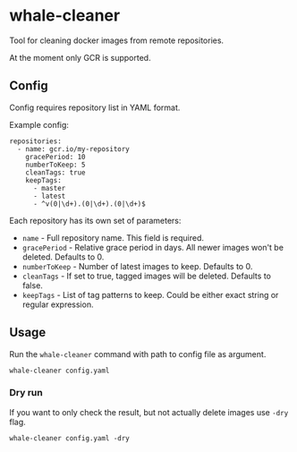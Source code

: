 # whale-cleaner

Tool for cleaning docker images from remote repositories.

At the moment only GCR is supported.

## Config

Config requires repository list in YAML format.

Example config:

```
repositories:
  - name: gcr.io/my-repository
    gracePeriod: 10
    numberToKeep: 5
    cleanTags: true
    keepTags:
      - master
      - latest
      - ^v(0|\d+).(0|\d+).(0|\d+)$
```

Each repository has its own set of parameters:
* `name` - Full repository name. This field is required.
* `gracePeriod` - Relative grace period in days. All newer images won't be
deleted. Defaults to 0.
* `numberToKeep` - Number of latest images to keep. Defaults to 0.
* `cleanTags` - If set to true, tagged images will be deleted. Defaults to
false.
* `keepTags` - List of tag patterns to keep. Could be either exact string or
regular expression.

## Usage

Run the `whale-cleaner` command with path to config file as argument.

```
whale-cleaner config.yaml
```

### Dry run

If you want to only check the result, but not actually delete images use
`-dry` flag.

```
whale-cleaner config.yaml -dry
```
